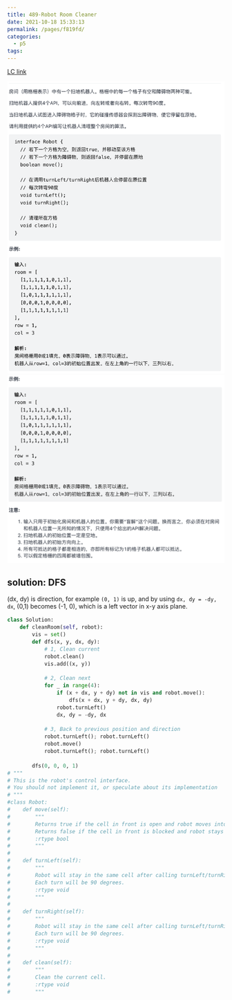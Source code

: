 ```yaml
---
title: 489-Robot Room Cleaner
date: 2021-10-18 15:33:13
permalink: /pages/f819fd/
categories:
  - p5
tags:
---
```

[LC link](https://leetcode.com/problems/robot-room-cleaner/)

![](https://raw.githubusercontent.com/emmableu/image/master/489-0.png)
![](https://raw.githubusercontent.com/emmableu/image/master/489-1.png)

## solution: DFS
(dx, dy) is direction, for example `(0, 1)` is up, and by using `dx, dy = -dy, dx`, (0,1) becomes (-1, 0), which is a left vector in x-y axis plane.

```python
class Solution:
    def cleanRoom(self, robot):
        vis = set()
        def dfs(x, y, dx, dy):
            # 1, Clean current
            robot.clean()
            vis.add((x, y))

            # 2, Clean next
            for _ in range(4):
                if (x + dx, y + dy) not in vis and robot.move():
                    dfs(x + dx, y + dy, dx, dy)
                robot.turnLeft()
                dx, dy = -dy, dx

            # 3, Back to previous position and direction
            robot.turnLeft(); robot.turnLeft()
            robot.move()
            robot.turnLeft(); robot.turnLeft()

        dfs(0, 0, 0, 1)
# """
# This is the robot's control interface.
# You should not implement it, or speculate about its implementation
# """
#class Robot:
#    def move(self):
#        """
#        Returns true if the cell in front is open and robot moves into the cell.
#        Returns false if the cell in front is blocked and robot stays in the current cell.
#        :rtype bool
#        """
#
#    def turnLeft(self):
#        """
#        Robot will stay in the same cell after calling turnLeft/turnRight.
#        Each turn will be 90 degrees.
#        :rtype void
#        """
#
#    def turnRight(self):
#        """
#        Robot will stay in the same cell after calling turnLeft/turnRight.
#        Each turn will be 90 degrees.
#        :rtype void
#        """
#
#    def clean(self):
#        """
#        Clean the current cell.
#        :rtype void
#        """


```
